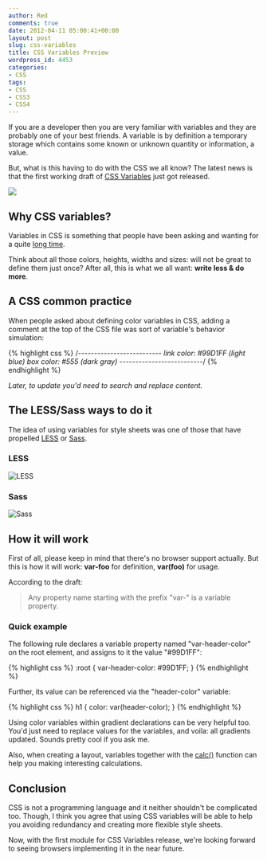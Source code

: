 ```yaml
---
author: Red
comments: true
date: 2012-04-11 05:00:41+00:00
layout: post
slug: css-variables
title: CSS Variables Preview
wordpress_id: 4453
categories:
- CSS
tags:
- CSS
- CSS3
- CSS4
---
```


If you are a developer then you are very familiar with variables and they are probably one of your best friends. A variable is by definition a temporary storage which contains some known or unknown quantity or information, a value. 

But, what is this having to do with the CSS we all know? The latest news is that the first working draft of [CSS Variables](http://www.w3.org/TR/css-variables/) just got released.

![](http://www.red-team-design.com/wp-content/uploads/2012/04/css-variables.jpg)

<!-- more -->

## Why CSS variables?


Variables in CSS is something that people have been asking and wanting for a quite [long time](http://disruptive-innovations.com/zoo/cssvariables/). 

Think about all those colors, heights, widths and sizes: will not be great to define them just once? After all, this is what we all want: **write less & do more**.

## A CSS common practice

When people asked about defining color variables in CSS, adding a comment at the top of the CSS file was sort of variable's behavior simulation:


{% highlight css %}
/*--------------------------
link color: #99D1FF (light blue)
box color: #555 (dark gray)
--------------------------*/
{% endhighlight %}

_Later, to update you'd need to search and replace content._

## The LESS/Sass ways to do it

The idea of using variables for style sheets was one of those that have propelled [LESS](http://lesscss.org/) or [Sass](http://sass-lang.com/).


### LESS

![LESS](http://www.red-team-design.com/wp-content/uploads/2012/04/less-variables.png)

### Sass

![Sass](http://www.red-team-design.com/wp-content/uploads/2012/04/sass-variables.png)

## How it will work

First of all, please keep in mind that there's no browser support actually. But this is how it will work: **var-foo** for definition, **var(foo)** for usage.

According to the draft:

> Any property name starting with the prefix "var-" is a variable property.


### Quick example

The following rule declares a variable property named "var-header-color" on the root element, and assigns to it the value "#99D1FF":
    
{% highlight css %}
:root {
  var-header-color: #99D1FF;
}
{% endhighlight %}    

Further, its value can be referenced via the "header-color" variable:

{% highlight css %}
h1 { 
  color: var(header-color); 
}
{% endhighlight %}

Using color variables within gradient declarations can be very helpful too. You'd just need to replace values for the variables, and voila: all gradients updated. Sounds pretty cool if you ask me.

Also, when creating a layout, variables together with the [calc()](http://www.w3.org/TR/css3-values/#calc0) function can help you making interesting calculations.

## Conclusion

CSS is not a programming language and it neither shouldn't be complicated too. Though, I think you agree that using CSS variables will be able to help you avoiding redundancy and creating more flexible style sheets. 

Now, with the first module for CSS Variables release, we're looking forward to seeing browsers implementing it in the near future.